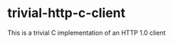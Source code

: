trivial-http-c-client
=====================

This is a trivial C implementation of an HTTP 1.0 client
